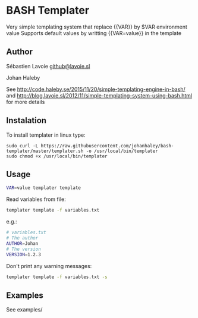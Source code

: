 # BASH Templater
Very simple templating system that replace {{VAR}} by $VAR environment value
Supports default values by writting {{VAR=value}} in the template

## Author

Sébastien Lavoie <github@lavoie.sl>

Johan Haleby

See http://code.haleby.se/2015/11/20/simple-templating-engine-in-bash/  and http://blog.lavoie.sl/2012/11/simple-templating-system-using-bash.html for more details

## Instalation

To install templater in linux type:

    sudo curl -L https://raw.githubusercontent.com/johanhaley/bash-templater/master/templater.sh -o /usr/local/bin/templater
    sudo chmod +x /usr/local/bin/templater

## Usage
	
```bash
VAR=value templater template
```

Read variables from file:
    
```bash
templater template -f variables.txt
```

e.g.:
```bash
# variables.txt
# The author
AUTHOR=Johan
# The version
VERSION=1.2.3
```

Don't print any warning messages:

```bash
templater template -f variables.txt -s
```

## Examples
See examples/

